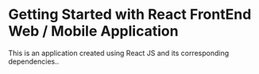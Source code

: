 # Getting Started with React FrontEnd Web / Mobile Application

This is an application created using React JS and its corresponding dependencies..

